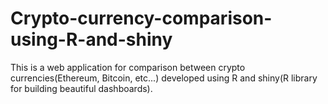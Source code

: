 # Crypto-currency-comparison-using-R-and-shiny
This is a web application for comparison between crypto currencies(Ethereum, Bitcoin, etc...) developed using R and shiny(R library for building beautiful dashboards).
